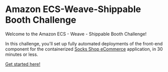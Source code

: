 # Amazon ECS-Weave-Shippable Booth Challenge

Welcome to the Amazon ECS - Weave - Shippable Booth Challenge!

In this challenge, you'll set up fully automated deployments of the front-end
component for the containerized [Socks Shop eCommerce](https://microservices-demo.github.io/) application, in 30 minutes or less.

[Get started here!]()
